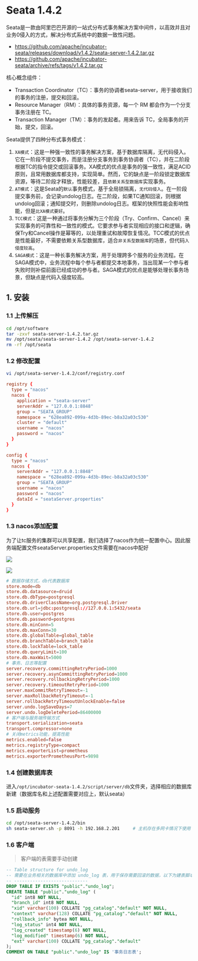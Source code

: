 
# Seata 1.4.2

Seata是一款由阿里巴巴开源的一站式分布式事务解决方案中间件，以高效并且对业务0侵入的方式，解决分布式系统中的数据一致性问题。

- https://github.com/apache/incubator-seata/releases/download/v1.4.2/seata-server-1.4.2.tar.gz
- https://github.com/apache/incubator-seata/archive/refs/tags/v1.4.2.tar.gz


核心概念组件：
- Transaction Coordinator（TC）：事务的协调者seata-server，用于接收我们的事务的注册，提交和回滚。
- Resource Manager（RM）：具体的事务资源，每一个 RM 都会作为一个分支事务注册在 TC。
- Transaction Manager（TM）：事务的发起者。用来告诉 TC，全局事务的开始，提交，回滚。


Seata提供了四种分布式事务模式：
1. `XA模式`：这是一种强一致性的事务解决方案，基于数据库隔离，无代码侵入。它在一阶段不提交事务，而是注册分支事务到事务协调者（TC），并在二阶段根据TC的指令提交或回滚事务。XA模式的优点是事务的强一致性，满足ACID原则，且常用数据库都支持，实现简单。然而，它的缺点是一阶段锁定数据库资源，等待二阶段才释放，性能较差，且`依赖关系型数据库`实现事务。
2. `AT模式`：这是Seata的`默认`事务模式，基于全局锁隔离，`无代码侵入`。在一阶段提交事务前，会记录undolog日志。在二阶段，如果TC通知回滚，则根据undolog回滚；通知提交时，则删除undolog日志。框架的快照性能会影响性能，但是`比XA模式要好`。
3. `TCC模式`：这是一种通过将事务分解为三个阶段（Try、Confirm、Cancel）来实现事务的可靠性和一致性的模式。它要求参与者实现相应的接口和逻辑，确保Try和Cancel操作是幂等的，以处理重试和故障恢复情况。TCC模式的优点是性能最好，不需要依赖关系型数据库，适合`非关系型数据库`的场景，但代码`入侵度较高`。
4. `SAGA模式`：这是一种长事务解决方案，用于处理跨多个服务的业务流程。在SAGA模式中，业务流程中每个参与者都提交本地事务，当出现某一个参与者失败时则补偿前面已经成功的参与者。SAGA模式的优点是能够处理长事务场景，但缺点是代码入侵度较高。

## 1. 安装

### 1.1 上传解压

```bash
cd /opt/software
tar -zxvf seata-server-1.4.2.tar.gz
mv /opt/seata/seata-server-1.4.2 /opt/seata-server-1.4.2 
rm -rf /opt/seata
```

### 1.2 修改配置

```bash
vi /opt/seata-server-1.4.2/conf/registry.conf
```

```conf
registry {
  type = "nacos"
  nacos {
    application = "seata-server"
    serverAddr = "127.0.0.1:8848"
    group = "SEATA_GROUP"
    namespace = "628ea892-099a-4d3b-89ec-b8a32a03c530"
    cluster = "default"
    username = "nacos"
    password = "nacos"
  }
}

config {
  type = "nacos"
  nacos {
    serverAddr = "127.0.0.1:8848"
    namespace = "628ea892-099a-4d3b-89ec-b8a32a03c530"
    group = "SEATA_GROUP"
    username = "nacos"
    password = "nacos"
    dataId = "seataServer.properties"
  }
}
```

### 1.3 nacos添加配置

为了让tc服务的集群可以共享配置，我们选择了nacos作为统一配置中心。因此服务端配置文件seataServer.properties文件需要在nacos中配好

![](../../assets/_images/deploy/seata/1.png)

![](../../assets/_images/deploy/seata/2.png)


```conf
# 数据存储方式，db代表数据库
store.mode=db
store.db.datasource=druid
store.db.dbType=postgresql
store.db.driverClassName=org.postgresql.Driver
store.db.url=jdbc:postgresql://127.0.0.1:5432/seata
store.db.user=postgres
store.db.password=postgres
store.db.minConn=5
store.db.maxConn=30
store.db.globalTable=global_table
store.db.branchTable=branch_table
store.db.lockTable=lock_table
store.db.queryLimit=100
store.db.maxWait=5000
# 事务、日志等配置
server.recovery.committingRetryPeriod=1000
server.recovery.asynCommittingRetryPeriod=1000
server.recovery.rollbackingRetryPeriod=1000
server.recovery.timeoutRetryPeriod=1000
server.maxCommitRetryTimeout=-1
server.maxRollbackRetryTimeout=-1
server.rollbackRetryTimeoutUnlockEnable=false
server.undo.logSaveDays=7
server.undo.logDeletePeriod=86400000
# 客户端与服务端传输方式
transport.serialization=seata
transport.compressor=none
# 关闭metrics功能，提高性能
metrics.enabled=false
metrics.registryType=compact
metrics.exporterList=prometheus
metrics.exporterPrometheusPort=9898
```

### 1.4 创建数据库表

进入`/opt/incubator-seata-1.4.2/script/server/db`文件夹，选择相应的数据库新建（数据库名和上述配置需要对应上，默认seata）

### 1.5 启动服务

```bash
cd /opt/seata-server-1.4.2/bin
sh seata-server.sh -p 8091 -h 192.168.2.201     # 主机存在多网卡情况下使用 -h 指定ip
```

### 1.6 客户端

> 客户端的表需要手动创建

```sql
-- Table structure for undo_log
-- 需要在业务相关的数据库中添加 undo_log 表，用于保存需要回滚的数据，以下为建表脚本
-- ----------------------------
DROP TABLE IF EXISTS "public"."undo_log";
CREATE TABLE "public"."undo_log" (
  "id" int8 NOT NULL,
  "branch_id" int8 NOT NULL,
  "xid" varchar(100) COLLATE "pg_catalog"."default" NOT NULL,
  "context" varchar(128) COLLATE "pg_catalog"."default" NOT NULL,
  "rollback_info" bytea NOT NULL,
  "log_status" int4 NOT NULL,
  "log_created" timestamp(6) NOT NULL,
  "log_modified" timestamp(6) NOT NULL,
  "ext" varchar(100) COLLATE "pg_catalog"."default"
);
COMMENT ON TABLE "public"."undo_log" IS '事务日志表';
```